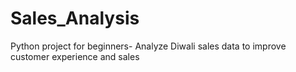 # Sales_Analysis
Python project for beginners- Analyze Diwali sales data to improve customer experience and sales
